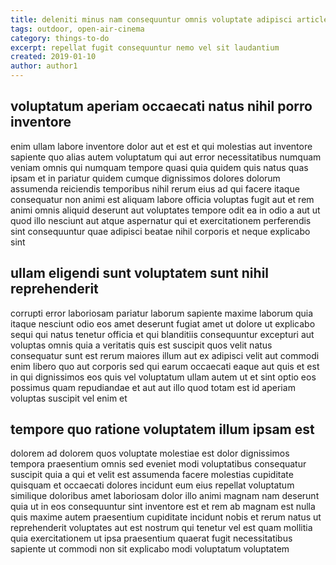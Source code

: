 ```yaml
---
title: deleniti minus nam consequuntur omnis voluptate adipisci article 7682
tags: outdoor, open-air-cinema
category: things-to-do
excerpt: repellat fugit consequuntur nemo vel sit laudantium
created: 2019-01-10
author: author1
---
```


## voluptatum aperiam occaecati natus nihil porro inventore

enim ullam labore inventore dolor aut et est et qui molestias aut inventore sapiente quo alias autem voluptatum qui aut error necessitatibus numquam veniam omnis qui numquam tempore quasi quia quidem quis natus quas ipsam et in pariatur quidem cumque dignissimos dolores dolorum assumenda reiciendis temporibus nihil rerum eius ad qui facere itaque consequatur non animi est aliquam labore officia voluptas fugit aut et rem animi omnis aliquid deserunt aut voluptates tempore odit ea in odio a aut ut quod illo nesciunt aut atque aspernatur qui et exercitationem perferendis sint consequuntur quae adipisci beatae nihil corporis et neque explicabo sint

## ullam eligendi sunt voluptatem sunt nihil reprehenderit

corrupti error laboriosam pariatur laborum sapiente maxime laborum quia itaque nesciunt odio eos amet deserunt fugiat amet ut dolore ut explicabo sequi qui natus tenetur officia et qui blanditiis consequuntur excepturi aut voluptas omnis quia a veritatis quis est suscipit quos velit natus consequatur sunt est rerum maiores illum aut ex adipisci velit aut commodi enim libero quo aut corporis sed qui earum occaecati eaque aut quis et est in qui dignissimos eos quis vel voluptatum ullam autem ut et sint optio eos possimus quam repudiandae et aut aut illo quod totam est id aperiam voluptas suscipit vel enim et

## tempore quo ratione voluptatem illum ipsam est

dolorem ad dolorem quos voluptate molestiae est dolor dignissimos tempora praesentium omnis sed eveniet modi voluptatibus consequatur suscipit quia a qui et velit est assumenda facere molestias cupiditate quisquam et occaecati dolores incidunt eum eius repellat voluptatum similique doloribus amet laboriosam dolor illo animi magnam nam deserunt quia ut in eos consequuntur sint inventore est et rem ab magnam est nulla quis maxime autem praesentium cupiditate incidunt nobis et rerum natus ut reprehenderit voluptates aut est nostrum qui tenetur vel est quam mollitia quia exercitationem ut ipsa praesentium quaerat fugit necessitatibus sapiente ut commodi non sit explicabo modi voluptatum voluptatem
